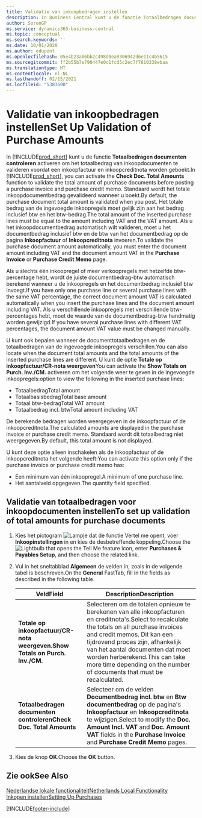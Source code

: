 ```yaml
---
title: Validatie van inkoopbedragen instellen
description: In Business Central kunt u de functie Totaalbedragen documenten controleren activeren om het totaalbedrag van inkoopdocumenten te valideren voordat een inkoopfactuur en inkoopcreditnota worden geboekt.
author: SorenGP
ms.service: dynamics365-business-central
ms.topic: conceptual
ms.search.keywords: ''
ms.date: 10/01/2020
ms.author: edupont
ms.openlocfilehash: 05e4b23a06bb2c498d0ea9306942d6e11c4b5615
ms.sourcegitcommit: ff2b55b7e790447e0c1fcd5c2ec7f7610338ebaa
ms.translationtype: HT
ms.contentlocale: nl-NL
ms.lasthandoff: 02/15/2021
ms.locfileid: "5383600"
---
```

# <a name="set-up-validation-of-purchase-amounts"></a><span data-ttu-id="54441-103">Validatie van inkoopbedragen instellen</span><span class="sxs-lookup"><span data-stu-id="54441-103">Set Up Validation of Purchase Amounts</span></span>
<span data-ttu-id="54441-104">In [!INCLUDE[prod_short](../../includes/prod_short.md)] kunt u de functie **Totaalbedragen documenten controleren** activeren om het totaalbedrag van inkoopdocumenten te valideren voordat een inkoopfactuur en inkoopcreditnota worden geboekt.</span><span class="sxs-lookup"><span data-stu-id="54441-104">In [!INCLUDE[prod_short](../../includes/prod_short.md)], you can activate the **Check Doc. Total Amounts** function to validate the total amount of purchase documents before posting a purchase invoice and purchase credit memo.</span></span> <span data-ttu-id="54441-105">Standaard wordt het totale inkoopdocumentbedrag gevalideerd wanneer u boekt.</span><span class="sxs-lookup"><span data-stu-id="54441-105">By default, the purchase document total amount is validated when you post.</span></span> <span data-ttu-id="54441-106">Het totale bedrag van de ingevoegde inkoopregels moet gelijk zijn aan het bedrag inclusief btw en het btw-bedrag.</span><span class="sxs-lookup"><span data-stu-id="54441-106">The total amount of the inserted purchase lines must be equal to the amount including VAT and the VAT amount.</span></span> <span data-ttu-id="54441-107">Als u het inkoopdocumentbedrag automatisch wilt valideren, moet u het documentbedrag inclusief btw en de btw van het documentbedrag op de pagina **Inkoopfactuur** of **Inkoopcreditnota** invoeren.</span><span class="sxs-lookup"><span data-stu-id="54441-107">To validate the purchase document amount automatically, you must enter the document amount including VAT and the document amount VAT in the **Purchase Invoice** or **Purchase Credit Memo** page.</span></span>  

<span data-ttu-id="54441-108">Als u slechts één inkoopregel of meer verkoopregels met hetzelfde btw-percentage hebt, wordt de juiste documentbedrag-btw automatisch berekend wanneer u de inkoopregels en het documentbedrag inclusief btw invoegt.</span><span class="sxs-lookup"><span data-stu-id="54441-108">If you have only one purchase line or several purchase lines with the same VAT percentage, the correct document amount VAT is calculated automatically when you insert the purchase lines and the document amount including VAT.</span></span> <span data-ttu-id="54441-109">Als u verschillende inkoopregels met verschillende btw-percentages hebt, moet de waarde van de documentbedrag-btw handmatig worden gewijzigd.</span><span class="sxs-lookup"><span data-stu-id="54441-109">If you have several purchase lines with different VAT percentages, the document amount VAT value must be changed manually.</span></span>  

<span data-ttu-id="54441-110">U kunt ook bepalen wanneer de documenttotaalbedragen en de totaalbedragen van de ingevoegde inkoopregels verschillen.</span><span class="sxs-lookup"><span data-stu-id="54441-110">You can also locate when the document total amounts and the total amounts of the inserted purchase lines are different.</span></span> <span data-ttu-id="54441-111">U kunt de optie **Totale op inkoopfactuur/CR-nota weergeven**</span><span class="sxs-lookup"><span data-stu-id="54441-111">You can activate the **Show Totals on Purch. Inv./CM.**</span></span> <span data-ttu-id="54441-112">activeren om het volgende weer te geven in de ingevoegde inkoopregels:</span><span class="sxs-lookup"><span data-stu-id="54441-112">option to view the following in the inserted purchase lines:</span></span>  

- <span data-ttu-id="54441-113">Totaalbedrag</span><span class="sxs-lookup"><span data-stu-id="54441-113">Total amount</span></span>  
- <span data-ttu-id="54441-114">Totaalbasisbedrag</span><span class="sxs-lookup"><span data-stu-id="54441-114">Total base amount</span></span>  
- <span data-ttu-id="54441-115">Totaal btw-bedrag</span><span class="sxs-lookup"><span data-stu-id="54441-115">Total VAT amount</span></span>  
- <span data-ttu-id="54441-116">Totaalbedrag incl. btw</span><span class="sxs-lookup"><span data-stu-id="54441-116">Total amount including VAT</span></span>  

<span data-ttu-id="54441-117">De berekende bedragen worden weergegeven in de inkoopfactuur of de inkoopcreditnota.</span><span class="sxs-lookup"><span data-stu-id="54441-117">The calculated amounts are displayed in the purchase invoice or purchase credit memo.</span></span> <span data-ttu-id="54441-118">Standaard wordt dit totaalbedrag niet weergegeven.</span><span class="sxs-lookup"><span data-stu-id="54441-118">By default, this total amount is not displayed.</span></span>  

<span data-ttu-id="54441-119">U kunt deze optie alleen inschakelen als de inkoopfactuur of de inkoopcreditnota het volgende heeft:</span><span class="sxs-lookup"><span data-stu-id="54441-119">You can activate this option only if the purchase invoice or purchase credit memo has:</span></span>  

- <span data-ttu-id="54441-120">Een minimum van één inkoopregel.</span><span class="sxs-lookup"><span data-stu-id="54441-120">A minimum of one purchase line.</span></span>  
- <span data-ttu-id="54441-121">Het aantalveld opgegeven.</span><span class="sxs-lookup"><span data-stu-id="54441-121">The quantity field specified.</span></span>  

## <a name="to-set-up-validation-of-total-amounts-for-purchase-documents"></a><span data-ttu-id="54441-122">Validatie van totaalbedragen voor inkoopdocumenten instellen</span><span class="sxs-lookup"><span data-stu-id="54441-122">To set up validation of total amounts for purchase documents</span></span>  

1.  <span data-ttu-id="54441-123">Kies het pictogram ![Lampje dat de functie Vertel me opent](../../media/ui-search/search_small.png "Vertel me wat u wilt doen"), voer **Inkoopinstellingen** in en kies de desbetreffende koppeling.</span><span class="sxs-lookup"><span data-stu-id="54441-123">Choose the ![Lightbulb that opens the Tell Me feature](../../media/ui-search/search_small.png "Tell me what you want to do") icon, enter **Purchases & Payables Setup**, and then choose the related link.</span></span>  
2.  <span data-ttu-id="54441-124">Vul in het sneltabblad **Algemeen** de velden in, zoals in de volgende tabel is beschreven.</span><span class="sxs-lookup"><span data-stu-id="54441-124">On the **General** FastTab, fill in the fields as described in the following table.</span></span>  

    |<span data-ttu-id="54441-125">Veld</span><span class="sxs-lookup"><span data-stu-id="54441-125">Field</span></span>|<span data-ttu-id="54441-126">Description</span><span class="sxs-lookup"><span data-stu-id="54441-126">Description</span></span>|  
    |---------------------------------|---------------------------------------|  
    |<span data-ttu-id="54441-127">**Totale op inkoopfactuur/CR-nota weergeven.**</span><span class="sxs-lookup"><span data-stu-id="54441-127">**Show Totals on Purch. Inv./CM.**</span></span>|<span data-ttu-id="54441-128">Selecteren om de totalen opnieuw te berekenen van alle inkoopfacturen en creditnota's.</span><span class="sxs-lookup"><span data-stu-id="54441-128">Select to recalculate the totals on all purchase invoices and credit memos.</span></span> <span data-ttu-id="54441-129">Dit kan een tijdrovend proces zijn, afhankelijk van het aantal documenten dat moet worden herberekend.</span><span class="sxs-lookup"><span data-stu-id="54441-129">This can take more time depending on the number of documents that must be recalculated.</span></span>|  
    |<span data-ttu-id="54441-130">**Totaalbedragen documenten controleren**</span><span class="sxs-lookup"><span data-stu-id="54441-130">**Check Doc. Total Amounts**</span></span>|<span data-ttu-id="54441-131">Selecteer om de velden **Documentbedrag incl. btw** en **Btw documentbedrag** op de pagina's **Inkoopfactuur** en **Inkoopcreditnota** te wijzigen.</span><span class="sxs-lookup"><span data-stu-id="54441-131">Select to modify the **Doc. Amount Incl. VAT** and **Doc. Amount VAT** fields in the **Purchase Invoice** and **Purchase Credit Memo** pages.</span></span>|  

3.  <span data-ttu-id="54441-132">Kies de knop **OK**.</span><span class="sxs-lookup"><span data-stu-id="54441-132">Choose the **OK** button.</span></span>  

## <a name="see-also"></a><span data-ttu-id="54441-133">Zie ook</span><span class="sxs-lookup"><span data-stu-id="54441-133">See Also</span></span>  
[<span data-ttu-id="54441-134">Nederlandse lokale functionaliteit</span><span class="sxs-lookup"><span data-stu-id="54441-134">Netherlands Local Functionality</span></span>](netherlands-local-functionality.md)  
[<span data-ttu-id="54441-135">Inkopen instellen</span><span class="sxs-lookup"><span data-stu-id="54441-135">Setting Up Purchases</span></span>](../../sales-how-work-standard-lines.md)


[!INCLUDE[footer-include](../../includes/footer-banner.md)]